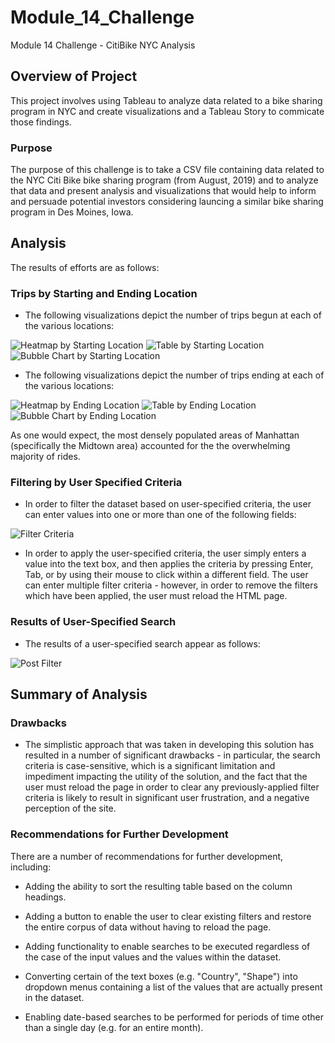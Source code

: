 # Module_14_Challenge
Module 14 Challenge - CitiBike NYC Analysis

## Overview of Project
This project involves using Tableau to analyze data related to a bike sharing program in NYC and create visualizations and a Tableau Story to commicate those findings. 

### Purpose
The purpose of this challenge is to take a CSV file containing data related to the NYC Citi Bike bike sharing program (from August, 2019) and to analyze that data and present analysis and visualizations that would help to inform and persuade potential investors considering launcing a similar bike sharing program in Des Moines, Iowa. 

## Analysis
The results of efforts are as follows:

### Trips by Starting and Ending Location

- The following visualizations depict the number of trips begun at each of the various locations:

![Heatmap by Starting Location](/Images/Image001.png)
![Table by Starting Location](/Images/Image002.png)
![Bubble Chart by Starting Location](/Images/Image003.png)

- The following visualizations depict the number of trips ending at each of the various locations:

![Heatmap by Ending Location](/Images/Image004.png)
![Table by Ending Location](/Images/Image005.png)
![Bubble Chart by Ending Location](/Images/Image006.png)

As one would expect, the most densely populated areas of Manhattan (specifically the Midtown area) accounted for the the overwhelming majority of rides.   
 
### Filtering by User Specified Criteria

- In order to filter the dataset based on user-specified criteria, the user can enter values into one or more than one of the following fields:

![Filter Criteria](/images/filter_criteria.png)

- In order to apply the user-specified criteria, the user simply enters a value into the text box, and then applies the criteria by pressing Enter, Tab, or by using their mouse to click within a different field.  The user can enter multiple filter criteria - however, in order to remove the filters which have been applied, the user must reload the HTML page.

### Results of User-Specified Search

- The results of a user-specified search appear as follows:
 
![Post Filter](/images/post_filter.png)

## Summary of Analysis
 
### Drawbacks

- The simplistic approach that was taken in developing this solution has resulted in a number of significant drawbacks - in particular, the search criteria is case-sensitive, which is a significant limitation and impediment impacting the utility of the solution, and the fact that the user must reload the page in order to clear any previously-applied filter criteria is likely to result in significant user frustration, and a negative perception of the site. 

### Recommendations for Further Development

There are a number of recommendations for further development, including:

- Adding the ability to sort the resulting table based on the column headings.

- Adding a button to enable the user to clear existing filters and restore the entire corpus of data without having to reload the page.

- Adding functionality to enable searches to be executed regardless of the case of the input values and the values within the dataset.

- Converting certain of the text boxes (e.g. "Country", "Shape") into dropdown menus containing a list of the values that are actually present in the dataset.

- Enabling date-based searches to be performed for periods of time other than a single day (e.g. for an entire month).
